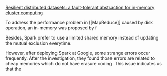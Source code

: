 
[Resilient distributed datasets: a fault-tolerant abstraction for in-memory cluster computing](https://dl.acm.org/doi/10.5555/2228298.2228301)

To address the performance problem in [[MapReduce]] caused by disk operation, an in-memory was proposed by f

Besides, Spark prefer to use a limited shared memory instead of updating the mutual exclusion everytime.


However, after deploying Spark at Google, some strange errors occur frequently. After the investigation, they found those errors are related to cheap memories which do not have erasure coding. This issue indicates us that the 